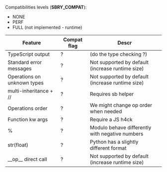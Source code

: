 <!DOCTYPE html>
<html lang="fr">
    <head>
        <meta charset="utf8"/>
        <title>Compatibilities</title>
        <meta name="color-scheme" content="dark light">
        <meta name="viewport" content="width=device-width, initial-scale=1"/>
        <link   href="/skeleton/slides/index.css"  rel="stylesheet">
        <script  src="/skeleton/slides/index.js"  type="module"     blocking="render" async></script>
    </head>
    <body>
        <main>

Compatibilities levels (__SBRY_COMPAT__):
- NONE
- PERF
- FULL (not implemented - runtime)

<table>
    <thead>
        <tr><th>Feature</th><th>Compat flag</th><th>Descr</th></tr>
    </thead>
    <tbody>
        <tr>
            <td>TypeScript output</td><td>?</td><td>(do the type checking ?)</td>
        </tr><tr>
            <td>Standard error messages</td><td>?</td><td>Not supported by default (increase runtime size)</td>
        </tr><tr>
            <td>Operations on unknown types</td><td>?</td><td>Not supported by default (increase runtime size)</td>
        </tr><tr>
            <td>multi-inheritance + //</td><td>?</td><td>Requires sb helper</td>
        </tr><tr>
            <td>Operations order</td><td>?</td><td>We might change op order when needed</td>
        </tr><tr>
            <td>Function kw args</td><td>?</td><td>Require a JS h4ck</td>
        </tr><tr>
            <td>%</td><td>?</td><td>Modulo behave differently with negative numbers</td>
        </tr><tr>
            <td>str(float)</td><td>?</td><td>Python has a slightly different format</td>
        </tr><tr>
            <td>__op__ direct call</td><td>?</td><td>Not supported by default (increase runtime size)</td>
        </tr>
    </tbody>
</table>
        </main>
    </body>
</html>
